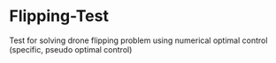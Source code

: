 # Flipping-Test
Test for solving drone flipping problem using numerical optimal control (specific, pseudo optimal control)
